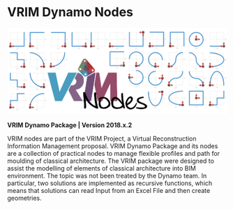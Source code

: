 # VRIM Dynamo Nodes



![](.gitbook/assets/vrimnodes_logo.png)

**VRIM Dynamo Package \| Version 2018.x.2**

VRIM nodes are part of the VRIM Project, a Virtual Reconstruction Information Management proposal. VRIM Dynamo Package and its nodes are a collection of practical nodes to manage flexible profiles and path for moulding of classical architecture. The VRIM package were designed to assist the modelling of elements of classical architecture into BIM environment. The topic was not been treated by the Dynamo team. In particular, two solutions are implemented as recursive functions, which means that solutions can read Input from an Excel File and then create geometries.

